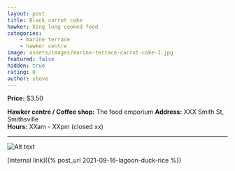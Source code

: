 ```yaml
---
layout: post
title: Black carrot cake
hawker: Xing long cooked food
categories: 
    - marine terrace
    - hawker centre
image: assets/images/marine-terrace-carrot-cake-1.jpg
featured: false
hidden: true
rating: 0
author: steve
---
```



**Price:** $3.50

**Hawker centre / Coffee shop:** The food emporium
**Address:** XXX Smith St, Smithsville  
**Hours:** XXam - XXpm (closed xx)  

***  

![Alt text](/assets/images/image.jpg "description text")

[Internal link]({% post_url 2021-09-16-lagoon-duck-rice %})